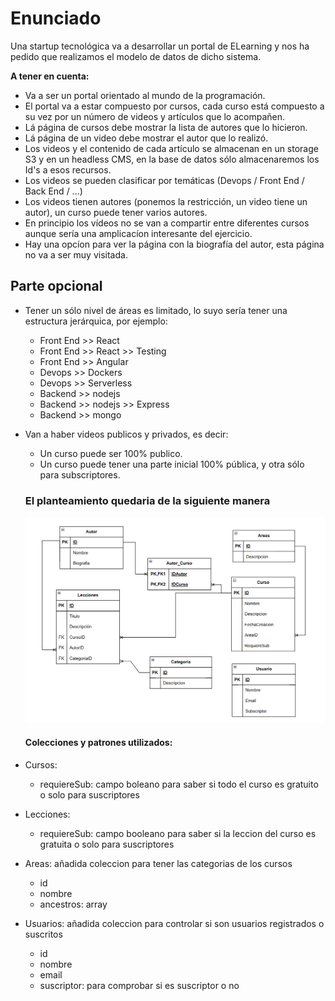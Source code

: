 # Enunciado

Una startup tecnológica va a desarrollar un portal de ELearning y nos ha pedido que realizamos el modelo de datos de dicho sistema.

**A tener en cuenta:**

- Va a ser un portal orientado al mundo de la programación.
- El portal va a estar compuesto por cursos, cada curso está compuesto a su vez por un número de videos y artículos que lo acompañen.
- Lá página de cursos debe mostrar la lista de autores que lo hicieron.
- Lá página de un video debe mostrar el autor que lo realizó.
- Los videos y el contenido de cada artículo se almacenan en un storage S3 y en un headless CMS, en la base de datos sólo almacenaremos los Id's a esos recursos.
- Los videos se pueden clasificar por temáticas (Devops / Front End / Back End / ...)
- Los videos tienen autores (ponemos la restricción, un video tiene un autor), un curso puede tener varios autores.
- En principio los vídeos no se van a compartir entre diferentes cursos aunque sería una amplicacíon interesante del ejercicio.
- Hay una opcíon para ver la página con la biografía del autor, esta página no va a ser muy visitada.

## Parte opcional
- Tener un sólo nivel de áreas es limitado, lo suyo sería tener una estructura jerárquica, por ejemplo:
  - Front End >> React
  - Front End >> React >> Testing
  - Front End >> Angular
  - Devops >> Dockers
  - Devops >> Serverless
  - Backend >> nodejs
  - Backend >> nodejs >> Express
  - Backend >> mongo

- Van a haber videos publicos y privados, es decir:
  - Un curso puede ser 100% publico.
  - Un curso puede tener una parte inicial 100% pública, y otra sólo para subscriptores.
  

  ### El planteamiento quedaria de la siguiente manera
  
  ![diagrama](diagramaOpcionalModelado.png)
  
  
  #### Colecciones y patrones utilizados:

- Cursos:
  - requiereSub: campo boleano para saber si todo el curso es gratuito o solo para suscriptores

- Lecciones:
  - requiereSub: campo booleano para saber si la leccion del curso es gratuita o solo para suscriptores

- Areas: añadida coleccion para tener las categorias de los cursos
  - id
  - nombre
  - ancestros: array

- Usuarios: añadida coleccion para controlar si son usuarios registrados o suscritos
  - id
  - nombre
  - email
  - suscriptor: para comprobar si es suscriptor o no

  
